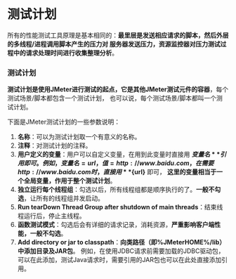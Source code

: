 测试计划
==================================================================
所有的性能测试工具原理是基本相同的：**最里层是发送相应请求的脚本，然后外层的多线程/进程调用脚本产生的压力对
服务器发送压力，资源监控器对压力测试过程中的请求处理时间进行收集整理分析**。

### 测试计划
**测试计划是使用JMeter进行测试的起点，它是其他JMeter测试元件的容器**，每个测试场景/脚本都包含一个测试计划，
也可以说，每个测试场景/脚本都叫一个测试计划。

下面是JMeter测试计划的一些参数说明：

1. **名称**：可以为测试计划取一个有意义的名称。
2. **注释**：对测试计划的注释。
3. **用户定义的变量**：用户可以自定义变量，在用到此变量时直接用 **${变量名}** 引用即可。例如，
变量名 = url，值 = http://www.baidu.com ，在需要 http://www.baidu.com 时，直接用 **${url}** 即可，
**这里的变量相当于一个全局变量，作用于整个测试计划**。
4. **独立运行每个线程组**：勾选以后，所有线程组都是顺序执行的了。**一般不勾选**，让所有的线程组并发启动。
5. **Run tearDown Thread Group after shutdown of main threads**：结束线程运行后，停止主线程。
6. **函数测试模式**：勾选后会有详细的请求记录，消耗资源，**严重影响客户端性能，一般不勾选**。
7. **Add directory or jar to classpath**：**向类路径（即%JMeterHOME%/lib）中添加目录及JAR包**。
例如，在使用JDBC请求前需要加载的JDBC驱动包，可以在此添加，测试Java请求时，需要引用的JAR包也可以在此处直接添加引用。
